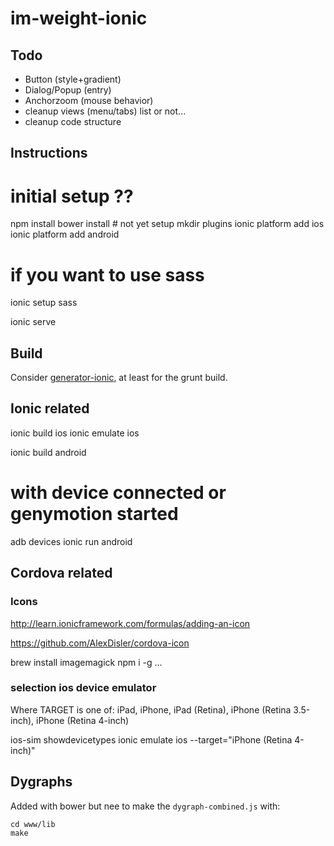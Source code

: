 # im-weight-ionic

## Todo

* Button (style+gradient)
* Dialog/Popup (entry)
* Anchorzoom (mouse behavior)
* cleanup views (menu/tabs) list or not... 
* cleanup code structure

## Instructions

  # initial setup ??
  npm install 
  bower install  # not yet setup
  mkdir plugins
  ionic platform add ios
  ionic platform add android
  # if you want to use sass
  ionic setup sass

  ionic serve

## Build

Consider  [generator-ionic](https://github.com/diegonetto/generator-ionic), at least for the grunt build.

## Ionic related

  ionic build ios
  ionic emulate ios

  ionic build android
  # with device connected or genymotion started
  adb devices
  ionic run android


## Cordova related

### Icons

http://learn.ionicframework.com/formulas/adding-an-icon

https://github.com/AlexDisler/cordova-icon

  brew install imagemagick
  npm i -g ...

### selection ios device emulator

Where TARGET is one of: iPad, iPhone, iPad (Retina), iPhone (Retina 3.5-inch), iPhone (Retina 4-inch)


  ios-sim showdevicetypes
  ionic emulate ios --target="iPhone (Retina 4-inch)"

  ## Dygraphs
  Added with bower but nee to make the `dygraph-combined.js` with:

    cd www/lib
    make